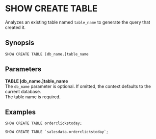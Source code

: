 # SHOW CREATE TABLE<a name="show-create-table"></a>

Analyzes an existing table named `table_name` to generate the query that created it\.

## Synopsis<a name="synopsis"></a>

```
SHOW CREATE TABLE [db_name.]table_name
```

## Parameters<a name="parameters"></a>

**TABLE \[db\_name\.\]table\_name**  
The `db_name` parameter is optional\. If omitted, the context defaults to the current database\.   
The table name is required\.

## Examples<a name="examples"></a>

```
SHOW CREATE TABLE orderclickstoday;
```

```
SHOW CREATE TABLE `salesdata.orderclickstoday`;
```